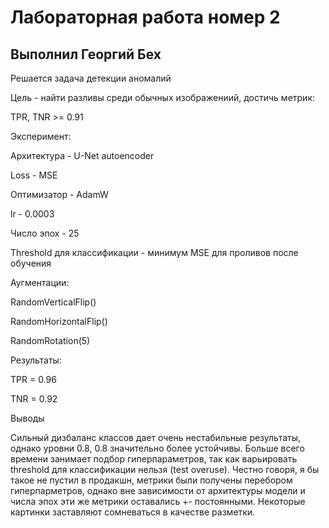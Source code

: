 # Лабораторная работа номер 2
## Выполнил Георгий Бех

Решается задача детекции аномалий

Цель - найти разливы среди обычных изображениий, достичь метрик:

TPR, TNR >= 0.91

Эксперимент:

Архитектура - U-Net autoencoder

Loss - MSE

Оптимизатор - AdamW

lr - 0.0003

Число эпох - 25

Threshold для классификации - минимум MSE для проливов после обучения

Аугментации:

RandomVerticalFlip()

RandomHorizontalFlip()

RandomRotation(5)



Результаты:

TPR = 0.96

TNR = 0.92



Выводы

Сильный дизбаланс классов дает очень нестабильные результаты, однако уровни 0.8, 0.8 значительно более устойчивы.
Больше всего времени занимает подбор гиперпараметров, так как варьировать threshold для классификации нельзя (test overuse).
Честно говоря, я бы такое не пустил в продакшн, метрики были получены перебором гиперпарметров, однако вне зависимости от архитектуры
модели и числа эпох эти же метрики оставались +- постоянными. Некоторые картинки заставляют сомневаться в качестве разметки.





